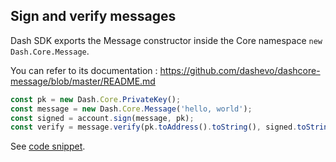 ## Sign and verify messages

Dash SDK exports the Message constructor inside the Core namespace `new Dash.Core.Message`.   

You can refer to its documentation : https://github.com/dashevo/dashcore-message/blob/master/README.md

```js
const pk = new Dash.Core.PrivateKey();
const message = new Dash.Core.Message('hello, world');
const signed = account.sign(message, pk);
const verify = message.verify(pk.toAddress().toString(), signed.toString());
```

See [code snippet](https://github.com/dashevo/DashJS/blob/master/examples/node/sign-and-verify-messages.js).
